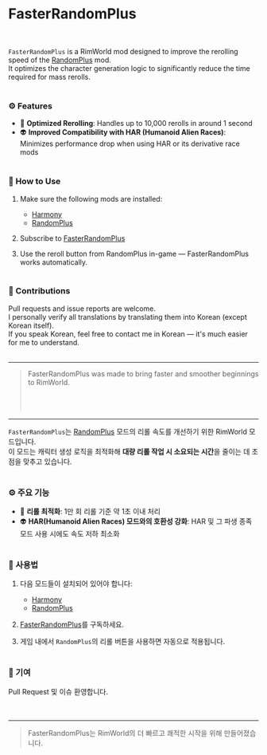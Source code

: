 # FasterRandomPlus  
<br>

`FasterRandomPlus` is a RimWorld mod designed to improve the rerolling speed of the [RandomPlus](https://steamcommunity.com/sharedfiles/filedetails/?id=1434137894&searchtext=randomplus) mod.  
It optimizes the character generation logic to significantly reduce the time required for mass rerolls.
<br><br>

### ⚙️ Features
- 🔁 **Optimized Rerolling**: Handles up to 10,000 rerolls in around 1 second  
- 👽 **Improved Compatibility with HAR (Humanoid Alien Races)**: Minimizes performance drop when using HAR or its derivative race mods
<br><br>

### 🧩 How to Use
1. Make sure the following mods are installed:  
   - [Harmony](https://steamcommunity.com/sharedfiles/filedetails/?id=2009463077)  
   - [RandomPlus](https://steamcommunity.com/sharedfiles/filedetails/?id=1434137894)

2. Subscribe to [FasterRandomPlus](https://steamcommunity.com/sharedfiles/filedetails/?id=3510981573)

3. Use the reroll button from RandomPlus in-game — FasterRandomPlus works automatically.
<br><br>

### 🤝 Contributions
Pull requests and issue reports are welcome.  
I personally verify all translations by translating them into Korean (except Korean itself).  
If you speak Korean, feel free to contact me in Korean — it's much easier for me to understand.
<br><br>

---

> FasterRandomPlus was made to bring faster and smoother beginnings to RimWorld.  
<br><br><br>

---

`FasterRandomPlus`는 [RandomPlus](https://steamcommunity.com/sharedfiles/filedetails/?id=1434137894&searchtext=randomplus) 모드의 리롤 속도를 개선하기 위한 RimWorld 모드입니다.  
이 모드는 캐릭터 생성 로직을 최적화해 **대량 리롤 작업 시 소요되는 시간**을 줄이는 데 초점을 맞추고 있습니다.
<br><br>

### ⚙️ 주요 기능
- 🔁 **리롤 최적화**: 1만 회 리롤 기준 약 1초 이내 처리  
- 👽 **HAR(Humanoid Alien Races) 모드와의 호환성 강화**: HAR 및 그 파생 종족 모드 사용 시에도 속도 저하 최소화
<br><br>

### 🧩 사용법
1. 다음 모드들이 설치되어 있어야 합니다:  
   - [Harmony](https://steamcommunity.com/sharedfiles/filedetails/?id=2009463077)  
   - [RandomPlus](https://steamcommunity.com/sharedfiles/filedetails/?id=1434137894)

2. [FasterRandomPlus](https://steamcommunity.com/sharedfiles/filedetails/?id=3510981573)를 구독하세요.

3. 게임 내에서 `RandomPlus`의 리롤 버튼을 사용하면 자동으로 적용됩니다.
<br><br>

### 🤝 기여
Pull Request 및 이슈 환영합니다.  
<br><br>

---

> FasterRandomPlus는 RimWorld의 더 빠르고 쾌적한 시작을 위해 만들어졌습니다.  
